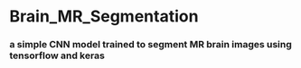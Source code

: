 # Brain_MR_Segmentation
### a simple CNN model trained to segment MR brain images  using tensorflow and keras 
